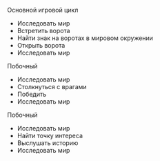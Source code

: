 Основной игровой цикл
- Исследовать мир
- Встретить ворота
- Найти знак на воротах в мировом окружении
- Открыть ворота
- Исследовать мир

Побочный
- Исследовать мир
- Столкнуться с врагами
- Победить
- Исследовать мир

Побочный
- Исследовать мир
- Найти точку интереса
- Выслушать историю
- Исследовать мир

